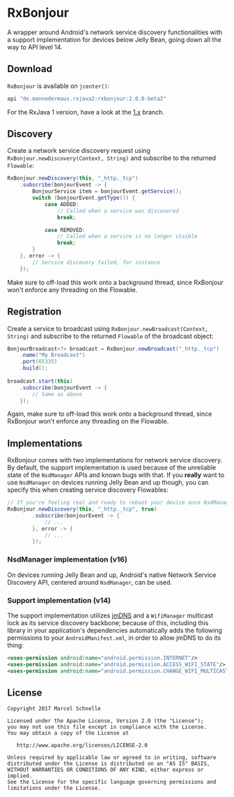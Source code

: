 # RxBonjour
A wrapper around Android's network service discovery functionalities with a support implementation for devices below Jelly Bean, going down all the way to API level 14.

## Download

`RxBonjour` is available on `jcenter()`:

```groovy
api "de.mannodermaus.rxjava2:rxbonjour:2.0.0-beta2"
```

For the RxJava 1 version, have a look at the [1.x][onex] branch.

## Discovery

Create a network service discovery request using `RxBonjour.newDiscovery(Context, String)` and subscribe to the returned `Flowable`:

```java
RxBonjour.newDiscovery(this, "_http._tcp")
	.subscribe(bonjourEvent -> {
		BonjourService item = bonjourEvent.getService();
		switch (bonjourEvent.getType()) {
			case ADDED:
				// Called when a service was discovered
				break;

			case REMOVED:
				// Called when a service is no longer visible
				break;
		}
	}, error -> {
		// Service discovery failed, for instance
	});
```

Make sure to off-load this work onto a background thread, since RxBonjour won't enforce any threading on the Flowable.

## Registration

Create a service to broadcast using `RxBonjour.newBroadcast(Context, String)` and subscribe to the returned `Flowable` of the broadcast object:

```java
BonjourBroadcast<?> broadcast = RxBonjour.newBroadcast("_http._tcp")
	.name("My Broadcast")
	.port(65335)
	.build();
	
broadcast.start(this)
	.subscribe(bonjourEvent -> {
		// Same as above
	});
```

Again, make sure to off-load this work onto a background thread, since RxBonjour won't enforce any threading on the Flowable.

## Implementations

RxBonjour comes with two implementations for network service discovery. By default, the support implementation is used because of the unreliable state of the `NsdManager` APIs and known bugs with that. If you **really** want to use `NsdManager` on devices running Jelly Bean and up though, you can specify this when creating service discovery Flowables:

```java
// If you're feeling real and ready to reboot your device once NsdManager breaks, pass in "true" to use it for supported devices
RxBonjour.newDiscovery(this, "_http._tcp", true)
		.subscribe(bonjourEvent -> {
			// ...
		}, error -> {
			// ...
		});
```

### NsdManager implementation (v16)

On devices running Jelly Bean and up, Android's native Network Service Discovery API, centered around `NsdManager`, can be used.

### Support implementation (v14)

The support implementation utilizes [jmDNS][jmdns] and a `WifiManager` multicast lock as its service discovery backbone;
because of this, including this library in your application's dependencies automatically adds the following permissions to your `AndroidManifest.xml`, in order to allow jmDNS to do its thing:

```xml
<uses-permission android:name="android.permission.INTERNET"/>
<uses-permission android:name="android.permission.ACCESS_WIFI_STATE"/>
<uses-permission android:name="android.permission.CHANGE_WIFI_MULTICAST_STATE"/>
```

## License

	Copyright 2017 Marcel Schnelle

	Licensed under the Apache License, Version 2.0 (the "License");
	you may not use this file except in compliance with the License.
	You may obtain a copy of the License at

	   http://www.apache.org/licenses/LICENSE-2.0

	Unless required by applicable law or agreed to in writing, software
	distributed under the License is distributed on an "AS IS" BASIS,
	WITHOUT WARRANTIES OR CONDITIONS OF ANY KIND, either express or implied.
	See the License for the specific language governing permissions and
	limitations under the License.

	
 [jmdns]: https://github.com/openhab/jmdns
 [jit]: https://jitpack.io
 [onex]: https://github.com/aurae/RxBonjour/tree/1.x
	